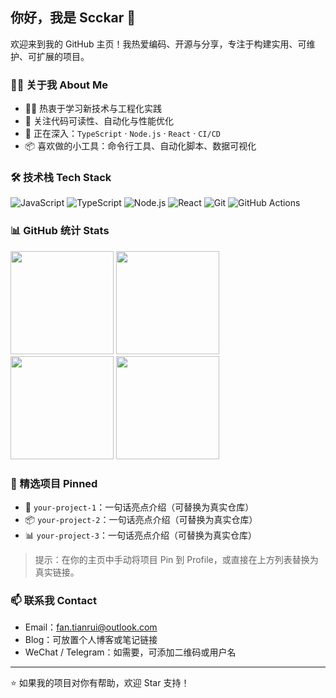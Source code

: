 ## 你好，我是 Scckar 👋

欢迎来到我的 GitHub 主页！我热爱编码、开源与分享，专注于构建实用、可维护、可扩展的项目。

### 🙋‍♂️ 关于我 About Me
- 🧑‍💻 热衷于学习新技术与工程化实践
- 🧩 关注代码可读性、自动化与性能优化
- 🌱 正在深入：`TypeScript` · `Node.js` · `React` · `CI/CD`
- 📦 喜欢做的小工具：命令行工具、自动化脚本、数据可视化

### 🛠 技术栈 Tech Stack
![JavaScript](https://img.shields.io/badge/JavaScript-ES6%2B-F7DF1E?logo=javascript&logoColor=000)
![TypeScript](https://img.shields.io/badge/TypeScript-4%2B-3178C6?logo=typescript&logoColor=fff)
![Node.js](https://img.shields.io/badge/Node.js-18%2B-339933?logo=node.js&logoColor=fff)
![React](https://img.shields.io/badge/React-18-61DAFB?logo=react&logoColor=000)
![Git](https://img.shields.io/badge/Git-F05032?logo=git&logoColor=fff)
![GitHub Actions](https://img.shields.io/badge/GitHub%20Actions-Automation-2088FF?logo=githubactions&logoColor=fff)

### 📊 GitHub 统计 Stats
<div>

  <img height="165" src="https://github-readme-stats.vercel.app/api?username=Scckar99&show_icons=true&theme=tokyonight&hide_border=true" />
  <img height="165" src="https://github-readme-stats.vercel.app/api/top-langs/?username=Scckar99&layout=compact&theme=tokyonight&hide_border=true" />

</div>

<div>

  <img height="165" src="https://streak-stats.demolab.com/?user=Scckar99&theme=tokyonight&hide_border=true" />
  <img height="165" src="https://github-profile-trophy.vercel.app/?username=Scckar99&theme=tokyonight&no-frame=true&column=4" />

</div>

### 🚀 精选项目 Pinned
- 🔧 `your-project-1`：一句话亮点介绍（可替换为真实仓库）
- 📦 `your-project-2`：一句话亮点介绍（可替换为真实仓库）
- 📊 `your-project-3`：一句话亮点介绍（可替换为真实仓库）

> 提示：在你的主页中手动将项目 Pin 到 Profile，或直接在上方列表替换为真实链接。

### 📫 联系我 Contact
- Email：fan.tianrui@outlook.com
- Blog：可放置个人博客或笔记链接
- WeChat / Telegram：如需要，可添加二维码或用户名

---
⭐️ 如果我的项目对你有帮助，欢迎 Star 支持！
